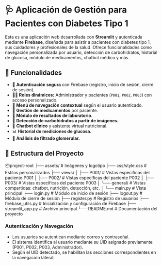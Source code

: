 # 🩺 Aplicación de Gestión para Pacientes con Diabetes Tipo 1

Esta es una aplicación web desarrollada con **Streamlit** y autenticada mediante **Firebase**, diseñada para asistir a pacientes con diabetes tipo 1, sus cuidadores y profesionales de la salud. Ofrece funcionalidades como navegación personalizada por usuario, detección de carbohidratos, historial de glucosa, módulo de medicamentos, chatbot médico y más.

## 🚀 Funcionalidades

- 🔐 **Autenticación segura** con Firebase (registro, inicio de sesión, cierre de sesión).
- 👨‍⚕️ **Roles dinámicos:** Administrador y pacientes (`P001`, `P002`, `P003`) con acceso personalizado.
- 🧭 **Menú de navegación contextual** según el usuario autenticado.
- 💉 **Gestión de medicamentos** por paciente.
- 🥼 **Módulo de resultados de laboratorio.**
- 🥘 **Detección de carbohidratos a partir de imágenes.**
- 🤖 **Chatbot clínico** y asistente virtual nutricional.
- 📊 **Historial de mediciones de glucosa.**
- 🧠 **Análisis de filtrado glomerular.**

## 📁 Estructura del Proyecto

📦project-root
├── assets/ # Imágenes y logotipo
├── css/style.css # Estilos personalizados
├── views/
│ ├── P001/ # Vistas específicas del paciente P001
│ ├── P002/ # Vistas específicas del paciente P002
│ ├── P003/ # Vistas específicas del paciente P003
│ └── general/ # Vistas compartidas: chatbot, nutrición, detección, etc.
│ └── main.py # Vista principal
├── login.py # Módulo de inicio de sesión
├── logout.py # Módulo de cierre de sesión
├── register.py # Registro de usuarios
├── firebase_utils.py # Inicialización y configuración de Firebase
├── streamlit_app.py # Archivo principal
└── README.md # Documentación del proyecto

### **Autenticación y Navegación**

- Los usuarios se autentican mediante correo y contraseñal. 
- El sistema identifica al usuario mediante su UID asignado previamente (P001, P002, P003, Administrador).
- Según el UID detectado, se habilitan las secciones correspondientes en la navegación lateral.